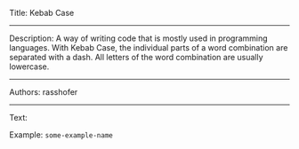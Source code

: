Title: Kebab Case

-----

Description: A way of writing code that is mostly used in programming languages. With Kebab Case, the individual parts of a word combination are separated with a dash. All letters of the word combination are usually lowercase.

-----

Authors: rasshofer

-----

Text:

Example: `some-example-name`
